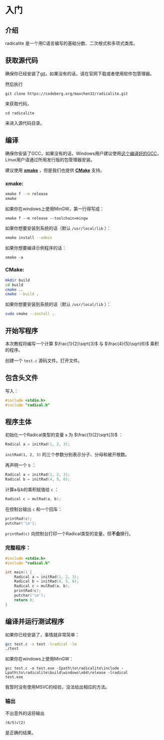 # 入门

## 介绍

radicalite 是一个用C语言编写的基础分数、二次根式和多项式类库。

## 获取源代码

确保你已经安装了[git](https://git-scm.com/)，如果没有的话，请在官网下载或者使用软件包管理器。

然后执行

	git clone https://codeberg.org/maxchen32/radicalite.git

来获取代码，

	cd radicalite

来进入源代码目录。

## 编译

确保你安装了GCC，如果没有的话，Windows用户建议使用[这个编译好的GCC](https://winlibs.com/)，Linux用户请通过所用发行版的包管理器安装。

建议使用 **[xmake](https://xmake.io/#/)** ，但是我们也提供 **[CMake](https://cmake.org/)** 支持。

### xmake:  

```bash
xmake f --m release
xmake
```

如果你在windows上使用MinGW，第一行得写成：

	xmake f --m release --toolchain=mingw

如果你想要安装到系统的话（默认 `/usr/local/lib` ）：  

```bash
xmake install --admin
```

如果你想要编译示例程序的话：

	xmake -a

### CMake:  
```bash
mkdir build
cd build 
cmake ..
cmake --build .
```

如果你想要安装到系统的话（默认 `/usr/local/lib` ）：  

```bash
sudo cmake --install .
```

## 开始写程序

本次教程将编写一个计算 $\frac{1}{2}\sqrt{3}$ 与 $\frac{4}{5}\sqrt{6}$ 乘积的程序。

创建一个 `test.c` 源码文件。打开文件。

## 包含头文件

写入：

```C
#include <stdio.h>
#include "radical.h"
```

## 程序主体

初始化一个Radical类型的变量 `a` 为 $\frac{1}{2}\sqrt{3}$ ：
```C
Radical a = initRad(1, 2, 3);
```

`initRad(1, 2, 3)` 的三个参数分别表示分子、分母和被开根数。

再声明一个 `b` ：
```C
Radical a = initRad(1, 2, 3);
Radical b = initRad(4, 5, 6);
```

计算a与b的乘积赋值给 `c` ：
```C
Radical c = mulRad(a, b);
```

在控制台输出 `c` 和一个回车：
```C
printRad(c);
putchar('\n');
```

`printRad(c)` 向控制台打印一个Radical类型的变量，但**不会**换行。

### 完整程序：

```C
#include <stdio.h>
#include "radical.h"

int main() {
	Radical a = initRad(1, 2, 3);
	Radical b = initRad(4, 5, 6);
	Radical c = mulRad(a, b);
	printRad(c);
	putchar('\n');
	return 0;
}
```

## 编译并运行测试程序

如果你已经安装了，事情就非常简单：
```bash
gcc test.c -o test -lradical -lm
./test
```

如果你在windows上使用MinGW：
```batch
gcc test.c -o test.exe -Ipath\to\radicalite\include -Lpath\to\radicalite\build\windows\x64\release -lradical
test.exe
```

我暂时没有使用MSVC的经验，没法给出相应的方法。

### 输出

不出意外的话将输出

	(6/5)√(2)
	
是正确的结果。